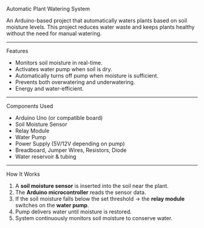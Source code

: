 Automatic Plant Watering System

An Arduino-based project that automatically waters plants based on soil moisture levels. 
This project reduces water waste and keeps plants healthy without the need for manual watering.
  
---    
  
 Features
- Monitors soil moisture in real-time.
- Activates water pump when soil is dry.
- Automatically turns off pump when moisture is sufficient.
- Prevents both overwatering and underwatering.
- Energy and water-efficient.

---

Components Used
- Arduino Uno (or compatible board)
- Soil Moisture Sensor
- Relay Module
- Water Pump  
- Power Supply (5V/12V depending on pump)
- Breadboard, Jumper Wires, Resistors, Diode
- Water reservoir & tubing

--- 
  
 How It Works
1. A **soil moisture sensor** is inserted into the soil near the plant.  
2. The **Arduino microcontroller** reads the sensor data.  
3. If the soil moisture falls below the set threshold → the **relay module** switches on the **water pump**.  
4. Pump delivers water until moisture is restored.  
5. System continuously monitors soil moisture to conserve water.
